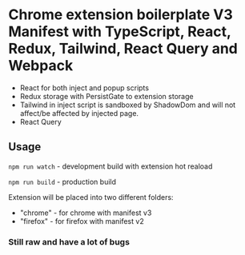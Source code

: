 # Chrome extension boilerplate V3 Manifest with TypeScript, React, Redux, Tailwind, React Query and Webpack

- React for both inject and popup scripts
- Redux storage with PersistGate to extension storage
- Tailwind in inject script is sandboxed by ShadowDom and will not affect/be affected by injected page.
- React Query


## Usage

`npm run watch` - development build with extension hot reaload

`npm run build` - production build

Extension will be placed into two different folders:
- "chrome" - for chrome with manifest v3
- "firefox" - for firefox with manifest v2

### Still raw and have a lot of bugs
